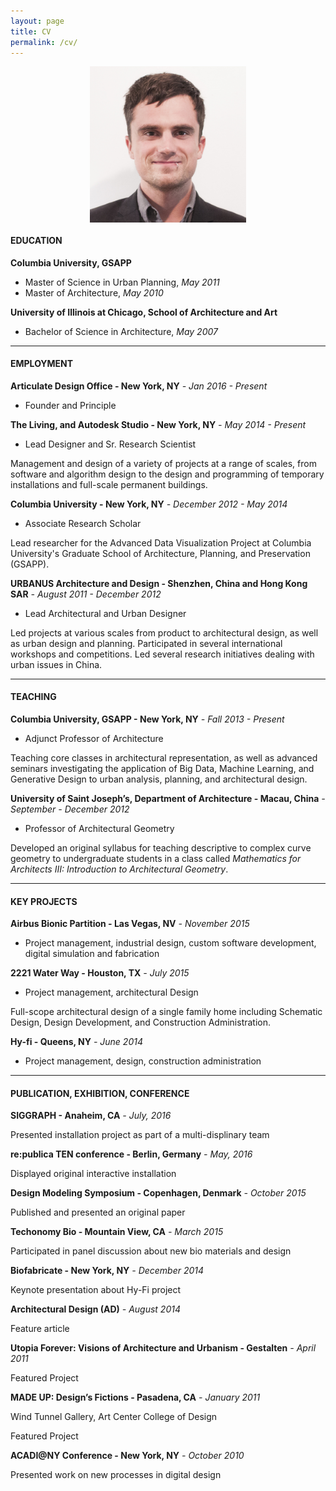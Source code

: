 ```yaml
---
layout: page
title: CV
permalink: /cv/
---
```


<img style="display: block; margin: 0 auto; max-width: 250px;" src="/img/Danil_Nagy.jpg" />

#### EDUCATION

**Columbia University, GSAPP**

- Master of Science in Urban Planning, _May 2011_
- Master of Architecture, _May 2010_

**University of Illinois at Chicago, School of Architecture and Art**

- Bachelor of Science in Architecture, _May 2007_

---

#### EMPLOYMENT

**Articulate Design Office - New York, NY** _- Jan 2016 - Present_

- Founder and Principle

**The Living, and Autodesk Studio - New York, NY** _- May 2014 - Present_

- Lead Designer and Sr. Research Scientist

Management and design of a variety of projects at a range of scales, from software and algorithm design to the design and programming of temporary installations and full-scale permanent buildings.

**Columbia University - New York, NY** _- December 2012 - May 2014_

- Associate Research Scholar

Lead researcher for the Advanced Data Visualization Project at Columbia University's Graduate School of Architecture, Planning, and Preservation (GSAPP).

**URBANUS Architecture and Design - Shenzhen, China and Hong Kong SAR** _- August 2011 - December 2012_

- Lead Architectural and Urban Designer

Led projects at various scales from product to architectural design, as well as urban design and planning. Participated in several international workshops and competitions. Led several research initiatives dealing with urban issues in China.

---

#### TEACHING

**Columbia University, GSAPP - New York, NY** _- Fall 2013 - Present_

- Adjunct Professor of Architecture

Teaching core classes in architectural representation, as well as advanced seminars investigating the application of Big Data, Machine Learning, and Generative Design to urban analysis, planning, and architectural design.

**University of Saint Joseph’s, Department of Architecture - Macau, China** _- September - December 2012_

- Professor of Architectural Geometry

Developed an original syllabus for teaching descriptive to complex curve geometry to undergraduate students in a class called _Mathematics for Architects III: Introduction to Architectural Geometry_.

---

#### KEY PROJECTS

**Airbus Bionic Partition - Las Vegas, NV** _- November 2015_

- Project management, industrial design, custom software development, digital simulation and fabrication

**2221 Water Way - Houston, TX** _- July 2015_

- Project management, architectural Design

Full-scope architectural design of a single family home including Schematic Design, Design Development, and Construction Administration.

**Hy-fi - Queens, NY** _- June 2014_

- Project management, design, construction administration

---

#### PUBLICATION, EXHIBITION, CONFERENCE

**SIGGRAPH - Anaheim, CA** _- July, 2016_

Presented installation project as part of a multi-displinary team

**re:publica TEN conference - Berlin, Germany** _- May, 2016_

Displayed original interactive installation

**Design Modeling Symposium - Copenhagen, Denmark** _- October 2015_

Published and presented an original paper

**Techonomy Bio - Mountain View, CA** _- March 2015_

Participated in panel discussion about new bio materials and design

**Biofabricate - New York, NY** _- December 2014_

Keynote presentation about Hy-Fi project

**Architectural Design (AD)** _- August 2014_

Feature article

**Utopia Forever: Visions of Architecture and Urbanism - Gestalten** _- April 2011_

Featured Project

**MADE UP: Design’s Fictions - Pasadena, CA** _- January 2011_

Wind Tunnel Gallery, Art Center College of Design

Featured Project

**ACADI@NY Conference - New York, NY** _- October 2010_

Presented work on new processes in digital design